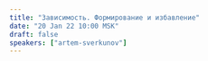 ```yaml
---
title: "Зависимость. Формирование и избавление"
date: "20 Jan 22 10:00 MSK"
draft: false
speakers: ["artem-sverkunov"]
---
```

